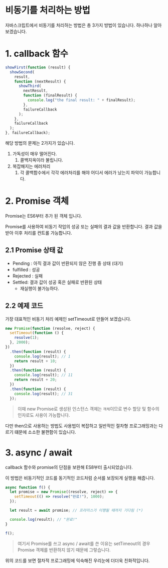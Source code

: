 # 비동기를 처리하는 방법

자바스크립트에서 비동기를 처리하는 방법은 총 3가지 방법이 있습니다.
하나하나 알아보겠습니다.

# 1. callback 함수

```jsx
showFirst(function (result) {
  showSecond(
    result,
    function (nextResult) {
      showThird(
        nextResult,
        function (finalResult) {
          console.log("the final result: " + finalResult);
        },
        failureCallback
      );
    },
    failureCallback
  );
}, failureCallback);
```

해당 방법의 문제는 2가지가 있습니다.

1. 가독성이 매우 떨어진다.
    1. 콜백지옥이라 불립니다.
2. 복잡해지는 에러처리
    1. 각 콜백함수에서 각각 에러처리를 해야 어디서 에러가 났는지 파악이 가능합니다.

# 2. Promise 객체

Promise는 ES6부터 추가 된 객체 입니다.

Promise를 사용하여 비동기 작업의 성공 또는 실패의 결과 값을 반환합니다.
결과 값을 받아 이후 처리를 컨트롤 가능합니다.

## 2.1 Promise 상태 값

- Pending : 아직 결과 값이 반환되지 않은 진행 중 상태 (대기)
- fulfilled : 성공
- Rejected : 실패
- Settled: 결과 값이 성공 혹은 실패로 반환된 상태
    - 재실행이 불가능하다.

## 2.2 예제 코드

가장 대표적인 비동기 처리 예제인 setTimeout로 만들어 보겠습니다.

```jsx
new Promise(function (resolve, reject) {
  setTimeout(function () {
    resolve(1);
  }, 2000);
})
  .then(function (result) {
    console.log(result); // 1
    return result + 10;
  })
  .then(function (result) {
    console.log(result); // 11
    return result + 20;
  })
  .then(function (result) {
    console.log(result); // 31
  });
```

> 이때 new Promise로 생성된 인스턴스 객체는 `객체`이므로 변수 할당 및 함수의 인자로도 사용이 가능합니다.
> 

다만 then으로 사용하는 방법도 사용법이 복잡하고 일반적인 절차형 프로그래밍과는 다르기 떄문에 소소한 불편함이 있습니다.

# 3. async / await

callback 함수와 promise의 단점을 보완해 ES8부터 출시되었습니다.

이 방법은 비동기적인 코드를 동기적인 코드처럼 순서를 보장되게 실행을 해줍니다.

```jsx
async function f() {
  let promise = new Promise((resolve, reject) => {
    setTimeout(() => resolve("완료!"), 1000);
  });

  let result = await promise; // 프라미스가 이행될 때까지 기다림 (*)

  console.log(result); // "완료!"
}

f();
```

> 여기서 Promise를 쓰고 async / await를 쓴 이유는 setTimeout의 경우 Promise 객체를 반환하지 않기 때문에 그렇습니다.
> 

위의 코드를 보면 절차적 프로그래밍에 익숙해진 우리눈에 더더욱 친화적입니다.